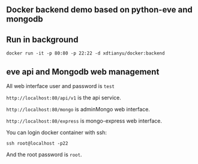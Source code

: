 ## Docker backend demo based on python-eve and mongodb

## Run in background

```shell
docker run -it -p 80:80 -p 22:22 -d xdtianyu/docker:backend
```

## eve api and Mongodb web management

All web interface user and password is `test`

`http://localhost:80/api/v1` is the api service.

`http://localhost:80/mongo` is adminMongo web interface.

`http://localhost:80/express` is mongo-express web interface.

You can login docker container with ssh:

```shell
ssh root@localhost -p22
```

And the root password is `root`.
